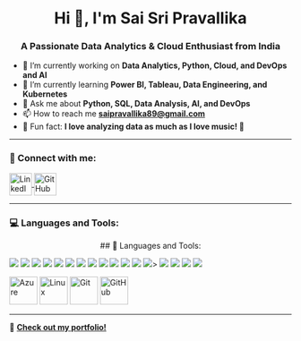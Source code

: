 <h1 align="center">Hi 👋, I'm Sai Sri Pravallika</h1>
<h3 align="center">A Passionate Data Analytics & Cloud Enthusiast from India</h3>

- 🔭 I’m currently working on **Data Analytics, Python, Cloud, and DevOps and AI**
- 🌱 I’m currently learning **Power BI, Tableau, Data Engineering, and Kubernetes**
- 💬 Ask me about **Python, SQL, Data Analysis, AI, and DevOps**
- 📫 How to reach me **[saipravallika89@gmail.com](mailto:saipravallika89@gmail.com)**
- 🎵 Fun fact: **I love analyzing data as much as I love music! 🎵**

---

### 📌 Connect with me:
<p align="left">
<a href="www.linkedin.com/in/pravallika-toomala-80647b259" target="blank">
  <img align="center" src="https://cdn.jsdelivr.net/npm/simple-icons@v3/icons/linkedin.svg" alt="LinkedIn" height="40" width="40" />
</a>
<a href="https://github.com/saipravallika89" target="blank">
  <img align="center" src="https://cdn.jsdelivr.net/npm/simple-icons@v3/icons/github.svg" alt="GitHub" height="40" width="40" />
</a>
</p>

---

### 💻 Languages and Tools:
<p align="center">
  ## 🚀 Languages and Tools:

<p align="left">
    <img src="https://img.shields.io/badge/Python-3776AB?style=for-the-badge&logo=python&logoColor=white" />
    <img src="https://img.shields.io/badge/Java-ED8B00?style=for-the-badge&logo=java&logoColor=white" />
    <img src="https://img.shields.io/badge/JavaScript-F7DF1E?style=for-the-badge&logo=javascript&logoColor=black" />
    <img src="https://img.shields.io/badge/HTML5-E34F26?style=for-the-badge&logo=html5&logoColor=white" />
    <img src="https://img.shields.io/badge/CSS3-1572B6?style=for-the-badge&logo=css3&logoColor=white" />
    <img src="https://img.shields.io/badge/MySQL-4479A1?style=for-the-badge&logo=mysql&logoColor=white" />
    <img src="https://img.shields.io/badge/PostgreSQL-316192?style=for-the-badge&logo=postgresql&logoColor=white" />
    <img src="https://img.shields.io/badge/AWS-232F3E?style=for-the-badge&logo=amazon-aws&logoColor=white" />
    <img src="https://img.shields.io/badge/Azure-0078D4?style=for-the-badge&logo=microsoft-azure&logoColor=white" />
    <img src="https://img.shields.io/badge/Kubernetes-326CE5?style=for-the-badge&logo=kubernetes&logoColor=white" />
    <img src="https://img.shields.io/badge/Docker-2496ED?style=for-the-badge&logo=docker&logoColor=white" />
    <img src="https://img.shields.io/badge/Terraform-623CE4?style=for-the-badge&logo=terraform&logoColor=white" />
    <img src="https://img.shields.io/badge/ScikitLearn-F7931E?style=for-the-badge&logo=scikitlearn&logoColor=white" />>
    <img src="https://img.shields.io/badge/Power%20BI-F2C811?style=for-the-badge&logo=power-bi&logoColor=black" />
    <img src="https://img.shields.io/badge/Excel-217346?style=for-the-badge&logo=microsoft-excel&logoColor=white" />
    <img src="https://img.shields.io/badge/Git-F05032?style=for-the-badge&logo=git&logoColor=white" />
    <img src="https://img.shields.io/badge/Linux-FCC624?style=for-the-badge&logo=linux&logoColor=black" />
</p>

  <img src="https://cdn.jsdelivr.net/gh/devicons/devicon/icons/azure/azure-original.svg" alt="Azure" width="50" height="50"/>
  <img src="https://cdn.jsdelivr.net/gh/devicons/devicon/icons/linux/linux-original.svg" alt="Linux" width="50" height="50"/>
  <img src="https://cdn.jsdelivr.net/gh/devicons/devicon/icons/git/git-original.svg" alt="Git" width="50" height="50"/>
  <img src="https://cdn.jsdelivr.net/gh/devicons/devicon/icons/github/github-original.svg" alt="GitHub" width="50" height="50"/>
</p>

---

📌 **[Check out my portfolio!](https://your-portfolio-link.com)**
